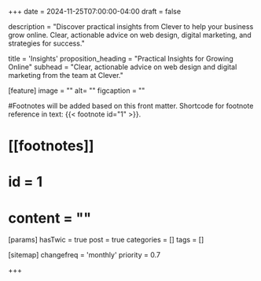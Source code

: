 +++
date = 2024-11-25T07:00:00-04:00
draft = false


description = "Discover practical insights from Clever to help your business grow online. Clear, actionable advice on web design, digital marketing, and strategies for success."

title = 'Insights'
proposition_heading = "Practical Insights for Growing Online"
subhead = "Clear, actionable advice on web design and digital marketing from the team at Clever."

[feature]
  image = ""
  alt= ""
  figcaption = ""

#Footnotes will be added based on this front matter. Shortcode for footnote reference in text: {{< footnote id="1" >}}.

# [[footnotes]]
#   id = 1
#   content = ""

[params]
  hasTwic = true
  post = true
  categories = []
  tags = []

[sitemap]
  changefreq = 'monthly'
  priority = 0.7


+++
